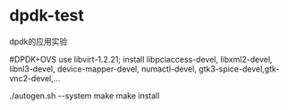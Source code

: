 # dpdk-test
dpdk的应用实验

#DPDK+OVS
use libvirt-1.2.21;
install libpciaccess-devel, libxml2-devel, libnl3-devel, device-mapper-devel, numactl-devel, gtk3-spice-devel,gtk-vnc2-devel,...

./autogen.sh --system
make
make install

<interface type='vhostuser'>
	<mac address='XX:XX:...'/>
	<source type='unix' path='/var/run/openvswitch/vhost-user-0' mode='client'/>
	<model type='virtio'/>
</interface>
